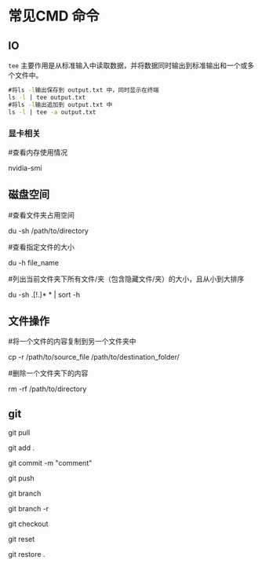 


# 常见CMD 命令


## IO

`tee` 主要作用是从标准输入中读取数据，并将数据同时输出到标准输出和一个或多个文件中。

```cmd
#将ls -l输出保存到 output.txt 中，同时显示在终端
ls -l | tee output.txt
#将ls -l输出追加到 output.txt 中
ls -l | tee -a output.txt
```



### 显卡相关

#查看内存使用情况

nvidia-smi



## 磁盘空间

#查看文件夹占用空间

du -sh /path/to/directory

#查看指定文件的大小

du -h file_name

#列出当前文件夹下所有文件/夹（包含隐藏文件/夹）的大小，且从小到大排序

du -sh .[!.]* * | sort -h



## 文件操作

#将一个文件的内容复制到另一个文件夹中

cp -r /path/to/source_file /path/to/destination_folder/

#删除一个文件夹下的内容

rm -rf /path/to/directory



## git

git pull

git add .

git commit -m "comment"

git push

git branch

git branch -r

git checkout

git reset

git restore .